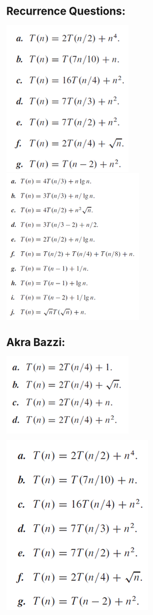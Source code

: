 <h1>Recurrence Questions:</h1>
<p align="">
  <img src="https://github.com/crishabhkumar/crishabhkumar/blob/main/Extra%20images/Screenshot%20(46).png" width="322" title="hover text">
  <img src="https://github.com/crishabhkumar/crishabhkumar/blob/main/Extra%20images/Screenshot%20(47).png" width="350" title="hover text">
</p>

<h1>Akra Bazzi:</h1>
<p align="">
  <img src="https://github.com/crishabhkumar/crishabhkumar/blob/main/Extra%20images/Screenshot%20(48).png" width="322" title="hover text">
</p>

![Screenshot (46).png (373×448) (raw.githubusercontent.com)](https://raw.githubusercontent.com/crishabhkumar/crishabhkumar/main/Extra%20images/Screenshot%20(46).png)
